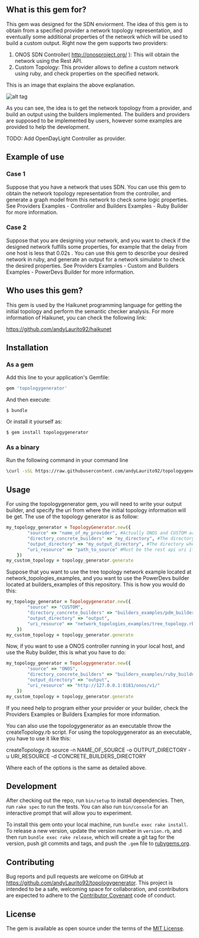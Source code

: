 ## What is this gem for?

This gem was designed for the SDN enviorment. The idea of this gem is to obtain from a specified provider a network topology representation, and eventually some additional properties of the network which will be used to build a custom output. 
Right now the gem supports two providers: 

1. ONOS SDN Controller( http://onosproject.org/ ): This will obtain the network using the Rest API.
2. Custom Topology: This provider allows to define a custom network using ruby, and check properties on the specified network.

This is an image that explains the above explanation.

![alt tag](images/topologygenerator.png)

As you can see, the idea is to get the network topology from a provider, and build an output using the builders implemented. The builders and providers are supposed to be implemented by users, however some examples are provided to help the development.

TODO: Add OpenDayLight Controller as provider.

## Example of use

### Case 1
Suppose that you have a network that uses SDN. You can use this gem to obtain the network topology representation from the controller, and generate a graph model from this network to check some logic properties. See Providers Examples - Controller and Builders Examples - Ruby Builder for more information.

### Case 2
Suppose that you are designing your network, and you want to check if the designed network fulfills some properties, for example that the delay from one host is less that 0.02s . You can use this gem to describe your desired network in ruby, and generate an output for a network simulator to check the desired properties. See Providers Examples - Custom and Builders Examples - PowerDevs Builder for more information.

## Who uses this gem?

This gem is used by the Haikunet programming language for getting the initial topology and perform the semantic checker analysis. For more information of Haikunet, you can check the following link: 

https://github.com/andyLaurito92/haikunet

## Installation

### As a gem

Add this line to your application's Gemfile:

```ruby
gem 'topologygenerator'
```

And then execute:

    $ bundle

Or install it yourself as:

    $ gem install topologygenerator

### As a binary

Run the following command in your command line

```bash
\curl -sSL https://raw.githubusercontent.com/andyLaurito92/topologygenerator/master/install_topologygenerator.sh | bash
```

## Usage

For using the topologygenerator gem, you will need to write your output builder, and specify the uri from where the initial topology information will be get. 
The use of the topology generator is as follow:

```ruby
my_topology_generator = TopologyGenerator.new({
		"source" => "name_of_my_provider", #Actually ONOS and CUSTOM are the options supported
		"directory_concrete_builders" => "my_directory", #The directory where to locate the output builders
		"output_directory" => "my_output_directory", #The directory where the output will be saved
		"uri_resource" => "path_to_source" #Must be the rest api uri if ONOS is choosed or the path of a file if CUSTOM is choosed.
	})
my_custom_topology = topology_generator.generate 
```

Suppose that you want to use the tree topology network example located at network_topologies_examples, and you want to use the PowerDevs builder located at builders_examples of this repository. This is how you would do this:

```ruby
my_topology_generator = Topologygenerator.new({
		"source" => "CUSTOM",
		"directory_concrete_builders" => "builders_examples/pdm_builders",
		"output_directory" => "output",
		"uri_resource" => "network_topologies_examples/tree_topology.rb" 
	})
my_custom_topology = topology_generator.generate
```

Now, if you want to use a ONOS controller running in your local host, and use the Ruby builder, this is what you have to do:

```ruby
my_topology_generator = Topologygenerator.new({
		"source" => "ONOS",
		"directory_concrete_builders" => "builders_examples/ruby_builders",
		"output_directory" => "output",
		"uri_resource" => "http://127.0.0.1:8181/onos/v1/" 
	}) 
my_custom_topology = topology_generator.generate
```

If you need help to program either your provider or your builder, check the Providers Examples or Builders Examples for more information.

You can also use the topologygenerator as an executable throw the createTopology.rb script. For using the topologygenerator as an executable, you have to use it like this:

createTopology.rb source -n NAME_OF_SOURCE -o OUTPUT_DIRECTORY -u URI_RESOURCE -d CONCRETE_BUILDERS_DIRECTORY

Where each of the options is the same as detailed above.

## Development

After checking out the repo, run `bin/setup` to install dependencies. Then, run `rake spec` to run the tests. You can also run `bin/console` for an interactive prompt that will allow you to experiment.

To install this gem onto your local machine, run `bundle exec rake install`. To release a new version, update the version number in `version.rb`, and then run `bundle exec rake release`, which will create a git tag for the version, push git commits and tags, and push the `.gem` file to [rubygems.org](https://rubygems.org).

## Contributing

Bug reports and pull requests are welcome on GitHub at https://github.com/andyLaurito92/topologygenerator. This project is intended to be a safe, welcoming space for collaboration, and contributors are expected to adhere to the [Contributor Covenant](http://contributor-covenant.org) code of conduct.


## License

The gem is available as open source under the terms of the [MIT License](http://opensource.org/licenses/MIT).

